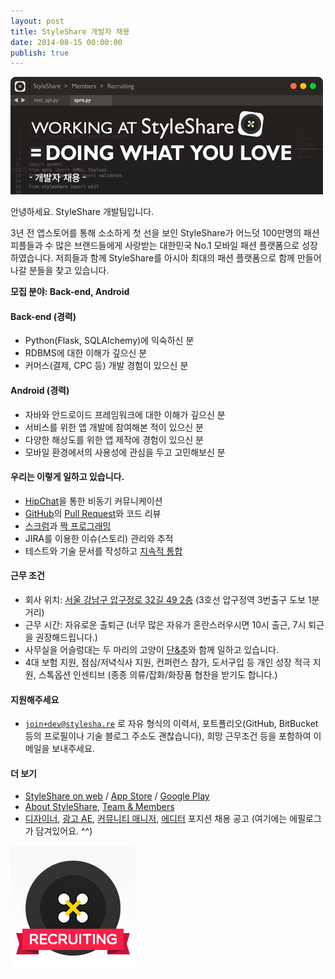 ```yaml
---
layout: post
title: StyleShare 개발자 채용
date: 2014-08-15 00:00:00
publish: true
---
```


![](/images/2014-08-15/header.png)

안녕하세요. StyleShare 개발팀입니다.

3년 전 앱스토어를 통해 소소하게 첫 선을 보인 StyleShare가 어느덧 100만명의 패션 피플들과 수 많은 브랜드들에게 사랑받는 대한민국 No.1 모바일 패션 플랫폼으로 성장하였습니다. 저희들과 함께 StyleShare를 아시아 최대의 패션 플랫폼으로 함께 만들어나갈 분들을 찾고 있습니다.

**모집 분야: Back-end, Android**

#### Back-end (경력)

* Python(Flask, SQLAlchemy)에 익숙하신 분
* RDBMS에 대한 이해가 깊으신 분
* 커머스(결제, CPC 등) 개발 경험이 있으신 분

#### Android (경력)

* 자바와 안드로이드 프레임워크에 대한 이해가 깊으신 분
* 서비스를 위한 앱 개발에 참여해본 적이 있으신 분
* 다양한 해상도를 위한 앱 제작에 경험이 있으신 분
* 모바일 환경에서의 사용성에 관심을 두고 고민해보신 분

#### 우리는 이렇게 일하고 있습니다.

* [HipChat](https://www.hipchat.com/)을 통한 비동기 커뮤니케이션
* [GitHub](https://github.com)의 [Pull Request](https://help.github.com/articles/using-pull-requests)와 코드 리뷰
* [스크럼](http://ko.wikipedia.org/wiki/%EC%8A%A4%ED%81%AC%EB%9F%BC_(%EC%95%A0%EC%9E%90%EC%9D%BC_%EA%B0%9C%EB%B0%9C_%ED%94%84%EB%A1%9C%EC%84%B8%EC%8A%A4))과 [짝 프로그래밍](http://en.wikipedia.org/wiki/Pair_programming)
* JIRA를 이용한 이슈(스토리) 관리와 추적
* 테스트와 기술 문서를 작성하고 [지속적 통합](http://ko.wikipedia.org/wiki/%EC%A7%80%EC%86%8D%EC%A0%81%EC%9D%B8_%ED%86%B5%ED%95%A9)

#### 근무 조건

* 회사 위치: [서울 강남구 압구정로 32길 49&#160;2층](http://about.stylesha.re/about/contact/#map-canvas) (3호선 압구정역 3번출구 도보 1분 거리)
* 근무 시간: 자유로운 출퇴근 (너무 많은 자유가 혼란스러우시면 10시 출근, 7시 퇴근을 권장해드립니다.)
* 사무실을 어슬렁대는 두 마리의 고양이 [단&amp;추](https://www.facebook.com/danchupage)와 함께 일하고 있습니다.
* 4대 보험 지원, 점심/저녁식사 지원, 컨퍼런스 참가, 도서구입 등 개인 성장 적극 지원, 스톡옵션 인센티브 (종종 의류/잡화/화장품 협찬을 받기도 합니다.)

#### 지원해주세요

* [`join+dev@stylesha.re`](mailto:join+dev@stylesha.re) 로 자유 형식의 이력서, 포트폴리오(GitHub, BitBucket 등의 프로필이나 기술 블로그 주소도 괜찮습니다), 희망 근무조건 등을 포함하여 이메일을 보내주세요.

#### 더 보기

* [StyleShare on web](https://www.stylesha.re) / [App Store](https://itunes.apple.com/kr/app/styleshare-fashion-beauty/id458165974?mt=8) / [Google Play](https://play.google.com/store/apps/details?id=com.styleshare.android&amp;hl=ko)
* [About StyleShare](http://about.stylesha.re/), [Team &amp; Members](http://about.stylesha.re/about/team/)
* [디자이너](http://blog.stylesha.re/220092344260), [광고 AE](http://blog.stylesha.re/220082608073), [커뮤니티 매니저](http://blog.stylesha.re/220082605784), [에디터](http://blog.stylesha.re/220074552770) 포지션 채용 공고 (여기에는 에필로그가 담겨있어요. ^^)

![](/images/2014-08-15/footer.png)

